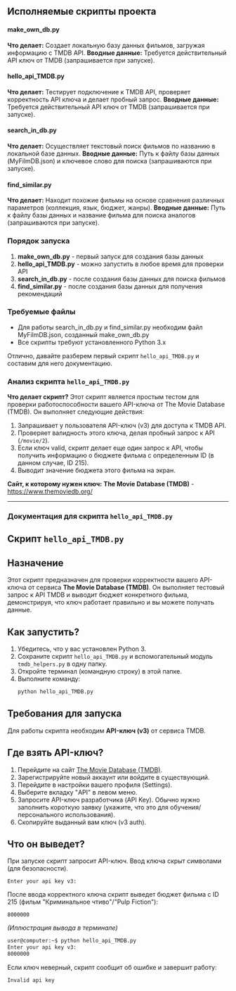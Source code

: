 
## Исполняемые скрипты проекта

#### make_own_db.py
**Что делает:** Создает локальную базу данных фильмов, загружая информацию с TMDB API.
**Вводные данные:** Требуется действительный API ключ от TMDB (запрашивается при запуске).

#### hello_api_TMDB.py
**Что делает:** Тестирует подключение к TMDB API, проверяет корректность API ключа и делает пробный запрос.
**Вводные данные:** Требуется действительный API ключ от TMDB (запрашивается при запуске).

#### search_in_db.py
**Что делает:** Осуществляет текстовый поиск фильмов по названию в локальной базе данных.
**Вводные данные:** Путь к файлу базы данных (MyFilmDB.json) и ключевое слово для поиска (запрашиваются при запуске).

#### find_similar.py
**Что делает:** Находит похожие фильмы на основе сравнения различных параметров (коллекция, язык, бюджет, жанры).
**Вводные данные:** Путь к файлу базы данных и название фильма для поиска аналогов (запрашиваются при запуске).

### Порядок запуска
1. **make_own_db.py** - первый запуск для создания базы данных
2. **hello_api_TMDB.py** - можно запустить в любое время для проверки API
3. **search_in_db.py** - после создания базы данных для поиска фильмов
4. **find_similar.py** - после создания базы данных для получения рекомендаций

### Требуемые файлы
- Для работы search_in_db.py и find_similar.py необходим файл MyFilmDB.json, созданный make_own_db.py
- Все скрипты требуют установленного Python 3.x

Отлично, давайте разберем первый скрипт `hello_api_TMDB.py` и составим для него документацию.

### Анализ скрипта `hello_api_TMDB.py`

**Что делает скрипт?**
Этот скрипт является простым тестом для проверки работоспособности вашего API-ключа от The Movie Database (TMDB). Он выполняет следующие действия:
1.  Запрашивает у пользователя API-ключ (v3) для доступа к TMDB API.
2.  Проверяет валидность этого ключа, делая пробный запрос к API (`/movie/2`).
3.  Если ключ valid, скрипт делает еще один запрос к API, чтобы получить информацию о бюджете фильма с определенным ID (в данном случае, ID 215).
4.  Выводит значение бюджета этого фильма на экран.

**Сайт, к которому нужен ключ:**
**The Movie Database (TMDB)** - https://www.themoviedb.org/

---

### Документация для скрипта `hello_api_TMDB.py`

## Скрипт `hello_api_TMDB.py`

## Назначение
Этот скрипт предназначен для проверки корректности вашего API-ключа от сервиса **The Movie Database (TMDB)**. Он выполняет тестовый запрос к API TMDB и выводит бюджет конкретного фильма, демонстрируя, что ключ работает правильно и вы можете получать данные.

## Как запустить?
1.  Убедитесь, что у вас установлен Python 3.
2.  Сохраните скрипт `hello_api_TMDB.py` и вспомогательный модуль `tmdb_helpers.py` в одну папку.
3.  Откройте терминал (командную строку) в этой папке.
4.  Выполните команду:
    ```bash
    python hello_api_TMDB.py
    ```

## Требования для запуска
Для работы скрипта необходим **API-ключ (v3)** от сервиса TMDB.

## Где взять API-ключ?
1.  Перейдите на сайт [The Movie Database (TMDB)](https://www.themoviedb.org/).
2.  Зарегистрируйте новый аккаунт или войдите в существующий.
3.  Перейдите в настройки вашего профиля (Settings).
4.  Выберите вкладку "API" в левом меню.
5.  Запросите API-ключ разработчика (API Key). Обычно нужно заполнить короткую заявку (укажите, что это для обучения/персонального использования).
6.  Скопируйте выданный вам ключ (v3 auth).

## Что он выведет?
При запуске скрипт запросит API-ключ. Ввод ключа скрыт символами (для безопасности).
```
Enter your api key v3:
```
После ввода корректного ключа скрипт выведет бюджет фильма с ID 215 (фильм "Криминальное чтиво"/"Pulp Fiction"):
```
8000000
```
*(Иллюстрация вывода в терминале)*
```bash
user@computer:~$ python hello_api_TMDB.py
Enter your api key v3:
8000000
```

Если ключ неверный, скрипт сообщит об ошибке и завершит работу:
```
Invalid api key
```
